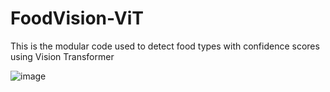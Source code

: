 # FoodVision-ViT
This is the modular code used to detect food types with confidence scores using Vision Transformer 


![image](https://github.com/user-attachments/assets/81782d80-b220-48d7-8984-719d3767f65b)


